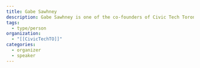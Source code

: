 ```yaml
---
title: Gabe Sawhney
description: Gabe Sawhney is one of the co-founders of Civic Tech Toronto.
tags:
  - type/person
organization:
  - "[[CivicTechTO]]"
categories:
  - organizer
  - speaker
---
```

